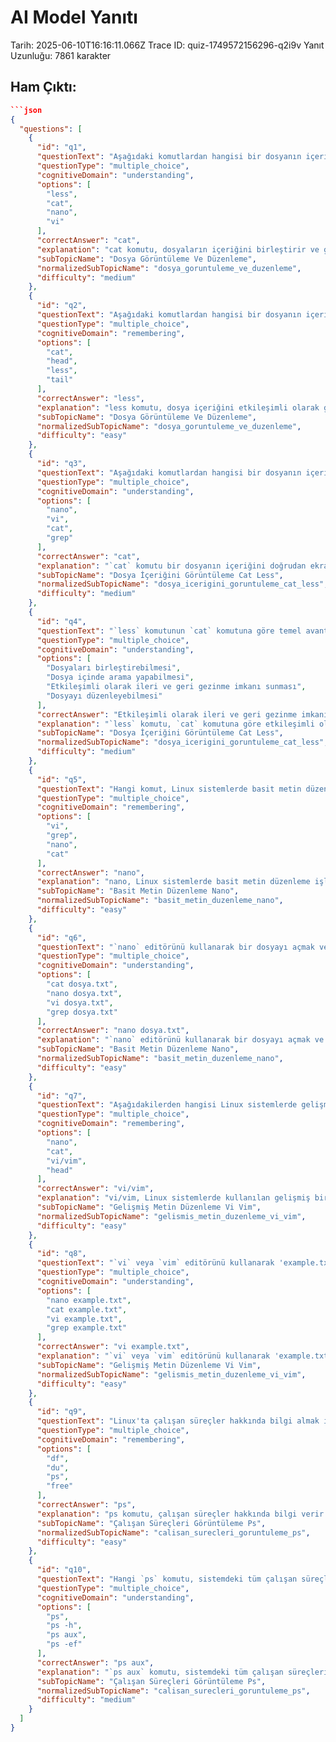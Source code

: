 # AI Model Yanıtı

Tarih: 2025-06-10T16:16:11.066Z
Trace ID: quiz-1749572156296-q2i9v
Yanıt Uzunluğu: 7861 karakter

## Ham Çıktı:
```json
```json
{
  "questions": [
    {
      "id": "q1",
      "questionText": "Aşağıdaki komutlardan hangisi bir dosyanın içeriğini birleştirip başka bir dosyaya yönlendirmek için kullanılır?",
      "questionType": "multiple_choice",
      "cognitiveDomain": "understanding",
      "options": [
        "less",
        "cat",
        "nano",
        "vi"
      ],
      "correctAnswer": "cat",
      "explanation": "cat komutu, dosyaların içeriğini birleştirir ve görüntüler. Ayrıca, `cat file1.txt file2.txt > file3.txt` şeklinde kullanılarak dosyaların içeriği birleştirilip file3.txt dosyasına yönlendirilebilir. less, dosya içeriğini etkileşimli olarak görüntülerken, nano ve vi metin düzenleme araçlarıdır.",
      "subTopicName": "Dosya Görüntüleme Ve Düzenleme",
      "normalizedSubTopicName": "dosya_goruntuleme_ve_duzenleme",
      "difficulty": "medium"
    },
    {
      "id": "q2",
      "questionText": "Aşağıdaki komutlardan hangisi bir dosyanın içeriğini etkileşimli bir şekilde görüntülemek için kullanılır ve geriye doğru gezinme imkanı sunar?",
      "questionType": "multiple_choice",
      "cognitiveDomain": "remembering",
      "options": [
        "cat",
        "head",
        "less",
        "tail"
      ],
      "correctAnswer": "less",
      "explanation": "less komutu, dosya içeriğini etkileşimli olarak görüntüler ve geriye doğru gezinme imkanı sunar. cat komutu dosya içeriğini birleştirip görüntülerken, head ve tail komutları sırasıyla dosyanın ilk ve son kısımlarını gösterir.",
      "subTopicName": "Dosya Görüntüleme Ve Düzenleme",
      "normalizedSubTopicName": "dosya_goruntuleme_ve_duzenleme",
      "difficulty": "easy"
    },
    {
      "id": "q3",
      "questionText": "Aşağıdaki komutlardan hangisi bir dosyanın içeriğini görüntülemek için kullanılır, ancak `less` komutundan farklı olarak etkileşimli gezinme özelliği sunmaz?",
      "questionType": "multiple_choice",
      "cognitiveDomain": "understanding",
      "options": [
        "nano",
        "vi",
        "cat",
        "grep"
      ],
      "correctAnswer": "cat",
      "explanation": "`cat` komutu bir dosyanın içeriğini doğrudan ekrana yazdırır ve etkileşimli gezinme özelliği sunmaz. `less` komutu etkileşimli gezinme özelliği sunar. `nano` ve `vi` metin düzenleme araçlarıdır, `grep` ise dosyalarda arama yapar.",
      "subTopicName": "Dosya İçeriğini Görüntüleme Cat Less",
      "normalizedSubTopicName": "dosya_icerigini_goruntuleme_cat_less",
      "difficulty": "medium"
    },
    {
      "id": "q4",
      "questionText": "`less` komutunun `cat` komutuna göre temel avantajı nedir?",
      "questionType": "multiple_choice",
      "cognitiveDomain": "understanding",
      "options": [
        "Dosyaları birleştirebilmesi",
        "Dosya içinde arama yapabilmesi",
        "Etkileşimli olarak ileri ve geri gezinme imkanı sunması",
        "Dosyayı düzenleyebilmesi"
      ],
      "correctAnswer": "Etkileşimli olarak ileri ve geri gezinme imkanı sunması",
      "explanation": "`less` komutu, `cat` komutuna göre etkileşimli olarak ileri ve geri gezinme imkanı sunar. Bu özellik, özellikle büyük dosyaların içeriğini incelerken kullanışlıdır. `cat` dosyaları birleştirebilirken, `less` bu özelliği sunmaz. Dosya içinde arama yapmak için `grep` kullanılır, dosyayı düzenlemek için ise `nano` veya `vi` gibi metin düzenleyiciler kullanılır.",
      "subTopicName": "Dosya İçeriğini Görüntüleme Cat Less",
      "normalizedSubTopicName": "dosya_icerigini_goruntuleme_cat_less",
      "difficulty": "medium"
    },
    {
      "id": "q5",
      "questionText": "Hangi komut, Linux sistemlerde basit metin düzenleme işlemleri için kullanılır?",
      "questionType": "multiple_choice",
      "cognitiveDomain": "remembering",
      "options": [
        "vi",
        "grep",
        "nano",
        "cat"
      ],
      "correctAnswer": "nano",
      "explanation": "nano, Linux sistemlerde basit metin düzenleme işlemleri için kullanılan bir text editörüdür. vi daha gelişmiş bir editördür, grep dosyalarda arama yapar ve cat dosya içeriğini görüntüler.",
      "subTopicName": "Basit Metin Düzenleme Nano",
      "normalizedSubTopicName": "basit_metin_duzenleme_nano",
      "difficulty": "easy"
    },
    {
      "id": "q6",
      "questionText": "`nano` editörünü kullanarak bir dosyayı açmak ve düzenlemek için hangi komut kullanılır?",
      "questionType": "multiple_choice",
      "cognitiveDomain": "understanding",
      "options": [
        "cat dosya.txt",
        "nano dosya.txt",
        "vi dosya.txt",
        "grep dosya.txt"
      ],
      "correctAnswer": "nano dosya.txt",
      "explanation": "`nano` editörünü kullanarak bir dosyayı açmak ve düzenlemek için `nano dosya.txt` komutu kullanılır. `cat` komutu dosya içeriğini görüntüler, `vi` gelişmiş bir metin editörüdür ve `grep` dosyalarda arama yapar.",
      "subTopicName": "Basit Metin Düzenleme Nano",
      "normalizedSubTopicName": "basit_metin_duzenleme_nano",
      "difficulty": "easy"
    },
    {
      "id": "q7",
      "questionText": "Aşağıdakilerden hangisi Linux sistemlerde gelişmiş bir metin düzenleme aracıdır?",
      "questionType": "multiple_choice",
      "cognitiveDomain": "remembering",
      "options": [
        "nano",
        "cat",
        "vi/vim",
        "head"
      ],
      "correctAnswer": "vi/vim",
      "explanation": "vi/vim, Linux sistemlerde kullanılan gelişmiş bir metin düzenleme aracıdır. nano daha basit bir editördür, cat dosya içeriğini görüntüler ve head dosyanın ilk satırlarını gösterir.",
      "subTopicName": "Gelişmiş Metin Düzenleme Vi Vim",
      "normalizedSubTopicName": "gelismis_metin_duzenleme_vi_vim",
      "difficulty": "easy"
    },
    {
      "id": "q8",
      "questionText": "`vi` veya `vim` editörünü kullanarak 'example.txt' adlı bir dosyayı açmak için hangi komut kullanılır?",
      "questionType": "multiple_choice",
      "cognitiveDomain": "understanding",
      "options": [
        "nano example.txt",
        "cat example.txt",
        "vi example.txt",
        "grep example.txt"
      ],
      "correctAnswer": "vi example.txt",
      "explanation": "`vi` veya `vim` editörünü kullanarak 'example.txt' adlı bir dosyayı açmak için `vi example.txt` komutu kullanılır. `nano` daha basit bir metin editörüdür, `cat` dosya içeriğini görüntüler ve `grep` dosyalarda arama yapar.",
      "subTopicName": "Gelişmiş Metin Düzenleme Vi Vim",
      "normalizedSubTopicName": "gelismis_metin_duzenleme_vi_vim",
      "difficulty": "easy"
    },
    {
      "id": "q9",
      "questionText": "Linux'ta çalışan süreçler hakkında bilgi almak için hangi komut kullanılır?",
      "questionType": "multiple_choice",
      "cognitiveDomain": "remembering",
      "options": [
        "df",
        "du",
        "ps",
        "free"
      ],
      "correctAnswer": "ps",
      "explanation": "ps komutu, çalışan süreçler hakkında bilgi verir. df disk alanı kullanımını, du dosya alanı kullanımını ve free bellek kullanımını gösterir.",
      "subTopicName": "Çalışan Süreçleri Görüntüleme Ps",
      "normalizedSubTopicName": "calisan_surecleri_goruntuleme_ps",
      "difficulty": "easy"
    },
    {
      "id": "q10",
      "questionText": "Hangi `ps` komutu, sistemdeki tüm çalışan süreçleri detaylı bir şekilde listeler?",
      "questionType": "multiple_choice",
      "cognitiveDomain": "understanding",
      "options": [
        "ps",
        "ps -h",
        "ps aux",
        "ps -ef"
      ],
      "correctAnswer": "ps aux",
      "explanation": "`ps aux` komutu, sistemdeki tüm çalışan süreçleri detaylı bir şekilde listeler. Bu komut, kullanıcılar, PID'ler, CPU ve bellek kullanımları gibi bilgileri içerir.",
      "subTopicName": "Çalışan Süreçleri Görüntüleme Ps",
      "normalizedSubTopicName": "calisan_surecleri_goruntuleme_ps",
      "difficulty": "medium"
    }
  ]
}
```
```
